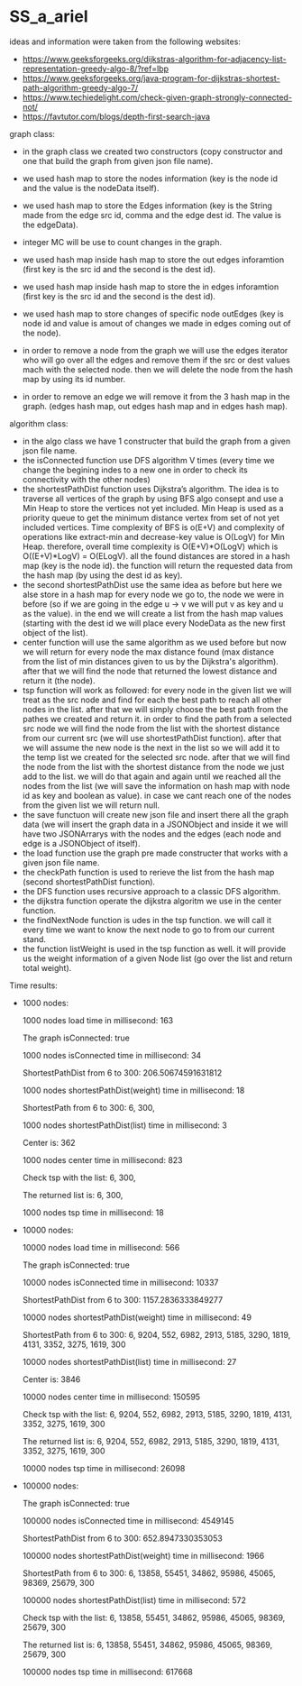 # SS_a_ariel

ideas and information were taken from the following websites:
* https://www.geeksforgeeks.org/dijkstras-algorithm-for-adjacency-list-representation-greedy-algo-8/?ref=lbp
* https://www.geeksforgeeks.org/java-program-for-dijkstras-shortest-path-algorithm-greedy-algo-7/
* https://www.techiedelight.com/check-given-graph-strongly-connected-not/
* https://favtutor.com/blogs/depth-first-search-java


graph class:
* in the graph class we created two constructors (copy constructor and one that build the graph from given json file name).
* we used hash map to store the nodes information (key is the node id and the value is the nodeData itself).
* we used hash map to store the Edges information (key is the String made from the edge src id, comma and the edge dest id. The value is the edgeData).
* integer MC will be use to count changes in the graph.
* we used hash map inside hash map to store the out edges inforamtion (first key is the src id and the second is the dest id).
* we used hash map inside hash map to store the in edges inforamtion (first key is the src id and the second is the dest id).
* we used hash map to store changes of specific node outEdges (key is node id and value is amout of changes we made in edges coming out of the node).

* in order to remove a node from the graph we will use the edges iterator who will go over all the edges and remove them if the src or dest values mach with the selected node.
then we will delete the node from the hash map by using its id number.

* in order to remove an edge we will remove it from the 3 hash map in the graph. (edges hash map, out edges hash map and in edges hash map).


algorithm class:
* in the algo class we have 1 constructer that build the graph from a given json file name.
* the isConnected function use DFS algorithm V times (every time we change the begining indes to a new one in order to check its connectivity with the other nodes)
* the shortestPathDist function uses Dijkstra’s algorithm. The idea is to traverse all vertices of the graph by using BFS algo consept and use a Min Heap to store the vertices not yet included. Min Heap is used as a priority queue to get the minimum distance vertex from set of not yet included vertices. Time complexity of BFS is o(E+V) and complexity of operations like extract-min and decrease-key value is O(LogV) for Min Heap. therefore, overall time complexity is O(E+V)*O(LogV) which is O((E+V)*LogV) = O(ELogV). all the found distances are stored in a hash map (key is the node id). the function will return the requested data from the hash map (by using the dest id as key).
* the second shortestPathDist use the same idea as before but here we alse store in a hash map for every node we go to, the node we were in before (so if we are going in the edge u -> v we will put v as key and u as the value). in the end we will create a list from the hash map values (starting with the dest id we will place every NodeData as the new first object of the list).
* center function will use the same algorithm as we used before but now we will return for every node the max distance found (max distance from the list of min distances given to us by the Dijkstra's algorithm). after that we will find the node that returned the lowest distance and return it (the node).
* tsp function will work as followed: for every node in the given list we will treat as the src node and find for each the best path to reach all other nodes in the list. after that we will simply choose the best path from the pathes we created and return it.
in order to find the path from a selected src node we will find the node from the list with the shortest distance from our current src (we will use shortestPathDist function).
after that we will assume the new node is the next in the list so we will add it to the temp list we created for the selected src node. after that we will find the node from the list with the shortest distance from the node we just add to the list. we will do that again and again until we reached all the nodes from the list (we will save the information on hash map with node id as key and boolean as value). 
in case we cant reach one of the nodes from the given list we will return null.
* the save functuon will create new json file and insert there all the graph data (we will insert the graph data in a JSONObject and inside it we will have two JSONArrarys with the nodes and the edges (each node and edge is a JSONObject of itself).
* the load function use the graph pre made constructer that works with a given json file name.
* the checkPath function is used to rerieve the list from the hash map (second shortestPathDist function).
* the DFS function uses recursive approach to a classic DFS algorithm.
* the dijkstra function operate the dijkstra algoritm we use in the center function.
* the findNextNode function is udes in the tsp function. we will call it every time we want to know the next node to go to from our current stand.
* the function listWeight is used in the tsp function as well. it will provide us the weight information of a given Node list (go over the list and return total weight).



Time results:

* 1000 nodes:

  1000 nodes load time in millisecond: 163
  
  The graph isConnected: true
  
  1000 nodes isConnected time in millisecond: 34
  
  ShortestPathDist from 6 to 300: 206.50674591631812
  
  1000 nodes shortestPathDist(weight) time in millisecond: 18
  
  ShortestPath from 6 to 300: 6, 300, 
  
  1000 nodes shortestPathDist(list) time in millisecond: 3
  
  Center is: 362
  
  1000 nodes center time in millisecond: 823
  
  Check tsp with the list: 6, 300, 
  
  The returned list is: 6, 300, 
  
  1000 nodes tsp time in millisecond: 18


* 10000 nodes:

  10000 nodes load time in millisecond: 566
  
  The graph isConnected: true
  
  10000 nodes isConnected time in millisecond: 10337
  
  ShortestPathDist from 6 to 300: 1157.2836333849277
  
  10000 nodes shortestPathDist(weight) time in millisecond: 49
  
  ShortestPath from 6 to 300: 6, 9204, 552, 6982, 2913, 5185, 3290, 1819, 4131, 3352, 3275, 1619, 300
  
  10000 nodes shortestPathDist(list) time in millisecond: 27
  
  Center is: 3846
  
  10000 nodes center time in millisecond: 150595
  
  Check tsp with the list: 6, 9204, 552, 6982, 2913, 5185, 3290, 1819, 4131, 3352, 3275, 1619, 300
  
  The returned list is: 6, 9204, 552, 6982, 2913, 5185, 3290, 1819, 4131, 3352, 3275, 1619, 300
  
  10000 nodes tsp time in millisecond: 26098


* 100000 nodes:

  The graph isConnected: true

  100000 nodes isConnected time in millisecond: 4549145
  
  ShortestPathDist from 6 to 300: 652.8947330353053
  
  100000 nodes shortestPathDist(weight) time in millisecond: 1966
  
  ShortestPath from 6 to 300: 6, 13858, 55451, 34862, 95986, 45065, 98369, 25679, 300
  
  100000 nodes shortestPathDist(list) time in millisecond: 572
  
  Check tsp with the list: 6, 13858, 55451, 34862, 95986, 45065, 98369, 25679, 300
  
  The returned list is: 6, 13858, 55451, 34862, 95986, 45065, 98369, 25679, 300
  
  100000 nodes tsp time in millisecond: 617668


